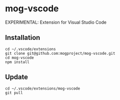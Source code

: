 # mog-vscode
EXPERIMENTAL: Extension for Visual Studio Code

## Installation

```
cd ~/.vscode/extensions
git clone git@github.com:mogproject/mog-vscode.git
cd mog-vscode
npm install
```

## Update

```
cd ~/.vscode/extensions/mog-vscode
git pull
```

